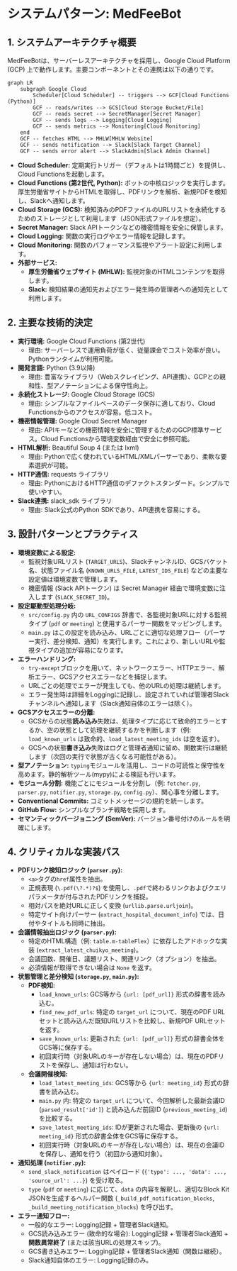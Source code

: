 # **システムパターン: MedFeeBot**

## **1. システムアーキテクチャ概要**

MedFeeBotは、サーバーレスアーキテクチャを採用し、Google Cloud Platform (GCP)
上で動作します。主要コンポーネントとその連携は以下の通りです。

```mermaid
graph LR
    subgraph Google Cloud
        Scheduler[Cloud Scheduler] -- triggers --> GCF[Cloud Functions (Python)]
        GCF -- reads/writes --> GCS[Cloud Storage Bucket/File]
        GCF -- reads secret --> SecretManager[Secret Manager]
        GCF -- sends logs --> Logging[Cloud Logging]
        GCF -- sends metrics --> Monitoring[Cloud Monitoring]
    end
    GCF -- fetches HTML --> MHLW[MHLW Website]
    GCF -- sends notification --> Slack[Slack Target Channel]
    GCF -- sends error alert --> SlackAdmin[Slack Admin Channel]
```

- **Cloud Scheduler:** 定期実行トリガー（デフォルトは1時間ごと）を提供し、Cloud
  Functionsを起動します。
- **Cloud Functions (第2世代, Python):**
  ボットの中核ロジックを実行します。厚生労働省サイトからHTMLを取得し、PDFリンクを解析、新規PDFを検知し、Slackへ通知します。
- **Cloud Storage (GCS):**
  検知済みのPDFファイルのURLリストを永続化するためのストレージとして利用します（JSON形式ファイルを想定）。
- **Secret Manager:** Slack APIトークンなどの機密情報を安全に保管します。
- **Cloud Logging:** 関数の実行ログやエラー情報を記録します。
- **Cloud Monitoring:** 関数のパフォーマンス監視やアラート設定に利用します。
- **外部サービス:**
  - **厚生労働省ウェブサイト (MHLW):** 監視対象のHTMLコンテンツを取得します。
  - **Slack:**
    検知結果の通知先およびエラー発生時の管理者への通知先として利用します。

## **2. 主要な技術的決定**

- **実行環境:** Google Cloud Functions (第2世代)
  - 理由:
    サーバーレスで運用負荷が低く、従量課金でコスト効率が良い。Pythonランタイムが利用可能。
- **開発言語:** Python (3.9以降)
  - 理由:
    豊富なライブラリ（Webスクレイピング、API連携）、GCPとの親和性、型アノテーションによる保守性向上。
- **永続化ストレージ:** Google Cloud Storage (GCS)
  - 理由: シンプルなファイルベースのデータ保存に適しており、Cloud
    Functionsからのアクセスが容易。低コスト。
- **機密情報管理:** Google Cloud Secret Manager
  - 理由: APIキーなどの機密情報を安全に管理するためのGCP標準サービス。Cloud
    Functionsから環境変数経由で安全に参照可能。
- **HTML解析:** Beautiful Soup 4 (または lxml)
  - 理由: Pythonで広く使われているHTML/XMLパーサーであり、柔軟な要素選択が可能。
- **HTTP通信:** requests ライブラリ
  - 理由: PythonにおけるHTTP通信のデファクトスタンダード。シンプルで使いやすい。
- **Slack連携:** slack\_sdk ライブラリ
  - 理由: Slack公式のPython SDKであり、API連携を容易にする。

## **3. 設計パターンとプラクティス**

- **環境変数による設定:**
  - 監視対象URLリスト
    (`TARGET_URLS`)、SlackチャンネルID、GCSバケット名、状態ファイル名
    (`KNOWN_URLS_FILE`, `LATEST_IDS_FILE`)
    などの主要な設定値は環境変数で管理します。
  - 機密情報 (Slack APIトークン) は Secret Manager 経由で環境変数に注入します
    (`SLACK_SECRET_ID`)。
- **設定駆動型処理分岐:**
  - `src/config.py` 内の `URL_CONFIGS` 辞書で、各監視対象URLに対する監視タイプ
    (`pdf` or `meeting`) と使用するパーサー関数をマッピングします。
  - `main.py`
    はこの設定を読み込み、URLごとに適切な処理フロー（パーサー実行、差分検知、通知）を実行します。これにより、新しいURLや監視タイプの追加が容易になります。
- **エラーハンドリング:**
  - `try-except`ブロックを用いて、ネットワークエラー、HTTPエラー、解析エラー、GCSアクセスエラーなどを捕捉します。
  - URLごとの処理でエラーが発生しても、他のURLの処理は継続します。
  - エラー発生時は詳細をLoggingに記録し、設定されていれば管理者Slackチャンネルへ通知します（Slack通知自体のエラーは除く）。
- **GCSアクセスエラーの分離:**
  - GCSからの状態**読み込み**失敗は、処理タイプに応じて致命的エラーとするか、空の状態として処理を継続するかを判断します（例:
    `load_known_urls` は致命的、`load_latest_meeting_ids` は空を返す）。
  - GCSへの状態**書き込み**失敗はログと管理者通知に留め、関数実行は継続します（次回の実行で状態が古くなる可能性がある）。
- **型アノテーション:**
  `typing`モジュールを活用し、コードの可読性と保守性を高めます。静的解析ツール(mypy)による検証も行います。
- **モジュール分割:** 機能ごとにモジュールを分割し（例: `fetcher.py`,
  `parser.py`, `notifier.py`, `storage.py`, `config.py`）、関心事を分離します。
- **Conventional Commits:** コミットメッセージの規約を統一します。
- **GitHub Flow:** シンプルなブランチ戦略を採用します。
- **セマンティックバージョニング (SemVer):**
  バージョン番号付けのルールを明確にします。

## **4. クリティカルな実装パス**

- **PDFリンク検知ロジック (`parser.py`):**
  - `<a>`タグの`href`属性を抽出。
  - 正規表現 (`\.pdf(\?.*)?$`)
    を使用し、`.pdf`で終わるリンクおよびクエリパラメータが付与されたPDFリンクを捕捉。
  - 相対パスを絶対URLに正しく変換 (`urllib.parse.urljoin`)。
  - 特定サイト向けパーサー (`extract_hospital_document_info`)
    では、日付やタイトルも同時に抽出。
- **会議情報抽出ロジック (`parser.py`):**
  - 特定のHTML構造（例: `table.m-tableFlex`）に依存したアドホックな実装
    (`extract_latest_chuikyo_meeting`)。
  - 会議回数、開催日、議題リスト、関連リンク（オプション）を抽出。
  - 必須情報が取得できない場合は `None` を返す。
- **状態管理と差分検知 (`storage.py`, `main.py`):**
  - **PDF検知:**
    - `load_known_urls`: GCS等から `{url: [pdf_url]}` 形式の辞書を読み込む。
    - `find_new_pdf_urls`: 特定の `target_url` について、現在のPDF
      URLセットと読み込んだ既知URLリストを比較し、新規PDF URLセットを返す。
    - `save_known_urls`: 更新された `{url: [pdf_url]}`
      形式の辞書全体をGCS等に保存する。
    - 初回実行時（対象URLのキーが存在しない場合）は、現在のPDFリストを保存し、通知は行わない。
  - **会議開催検知:**
    - `load_latest_meeting_ids`: GCS等から `{url: meeting_id}`
      形式の辞書を読み込む。
    - `main.py` 内: 特定の `target_url` について、今回解析した最新会議ID
      (`parsed_result['id']`) と読み込んだ前回ID (`previous_meeting_id`)
      を比較する。
    - `save_latest_meeting_ids`: IDが更新された場合、更新後の
      `{url: meeting_id}` 形式の辞書全体をGCS等に保存する。
    - 初回実行時（対象URLのキーが存在しない場合）は、現在の会議IDを保存し、通知を行う（初回から通知対象）。
- **通知処理 (`notifier.py`):**
  - `send_slack_notification` はペイロード
    (`{'type': ..., 'data': ..., 'source_url': ...}`) を受け取る。
  - `type` (`pdf` or `meeting`) に応じて、`data` の内容を解釈し、適切なBlock Kit
    JSONを生成するヘルパー関数 (`_build_pdf_notification_blocks`,
    `_build_meeting_notification_blocks`) を呼び出す。
- **エラー通知フロー:**
  - 一般的なエラー: Logging記録 + 管理者Slack通知。
  - GCS読み込みエラー (致命的な場合): Logging記録 + 管理者Slack通知 +
    **関数異常終了** (または該当URLの処理スキップ)。
  - GCS書き込みエラー: Logging記録 + 管理者Slack通知（関数は継続）。
  - Slack通知自体のエラー: Logging記録のみ。
